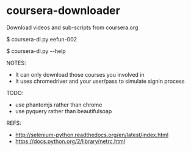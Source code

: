 coursera-downloader
===================

Download videos and sub-scripts from coursera.org

$ coursera-dl.py eefun-002

$ coursera-dl.py --help

NOTES:
- It can only download those courses you involved in
- It uses chromedriver and your user/pass to simulate signin process

TODO:
- use phantomjs rather than chrome
- use pyquery rather than beautifulsoap


REFS:
- http://selenium-python.readthedocs.org/en/latest/index.html
- https://docs.python.org/2/library/netrc.html
